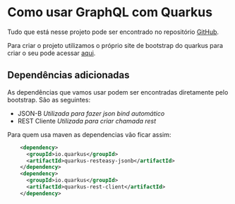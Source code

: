 # Como usar GraphQL com Quarkus

Tudo que está nesse projeto pode ser encontrado no repositório [GitHub](https://github.com/luizleite-hotmart/quarkus-graphql).

Para criar o projeto utilizamos o próprio site de bootstrap do quarkus para criar o seu pode acessar [aqui](https://code.quarkus.io/).

## Dependências adicionadas

As dependências que vamos usar podem ser encontradas diretamente pelo bootstrap. São as seguintes:

 - JSON-B  _Utilizada para fazer json bind automático_
 - REST Cliente _Utilizada para criar chamada rest_
 
 Para quem usa maven as dependencias vão ficar assim:
 
 ```xml
     <dependency>
       <groupId>io.quarkus</groupId>
       <artifactId>quarkus-resteasy-jsonb</artifactId>
     </dependency>
     <dependency>
       <groupId>io.quarkus</groupId>
       <artifactId>quarkus-rest-client</artifactId>
     </dependency>
 ```


